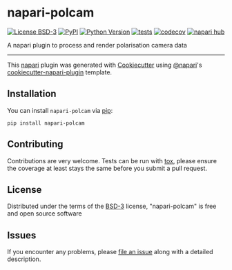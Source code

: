 # napari-polcam

[![License BSD-3](https://img.shields.io/pypi/l/napari-polcam.svg?color=green)](https://github.com/ezrabru/napari-polcam/raw/main/LICENSE)
[![PyPI](https://img.shields.io/pypi/v/napari-polcam.svg?color=green)](https://pypi.org/project/napari-polcam)
[![Python Version](https://img.shields.io/pypi/pyversions/napari-polcam.svg?color=green)](https://python.org)
[![tests](https://github.com/ezrabru/napari-polcam/workflows/tests/badge.svg)](https://github.com/ezrabru/napari-polcam/actions)
[![codecov](https://codecov.io/gh/ezrabru/napari-polcam/branch/main/graph/badge.svg)](https://codecov.io/gh/ezrabru/napari-polcam)
[![napari hub](https://img.shields.io/endpoint?url=https://api.napari-hub.org/shields/napari-polcam)](https://napari-hub.org/plugins/napari-polcam)

A napari plugin to process and render polarisation camera data

----------------------------------

This [napari] plugin was generated with [Cookiecutter] using [@napari]'s [cookiecutter-napari-plugin] template.

<!--
Don't miss the full getting started guide to set up your new package:
https://github.com/napari/cookiecutter-napari-plugin#getting-started

and review the napari docs for plugin developers:
https://napari.org/stable/plugins/index.html
-->

## Installation

You can install `napari-polcam` via [pip]:

    pip install napari-polcam




## Contributing

Contributions are very welcome. Tests can be run with [tox], please ensure
the coverage at least stays the same before you submit a pull request.

## License

Distributed under the terms of the [BSD-3] license,
"napari-polcam" is free and open source software

## Issues

If you encounter any problems, please [file an issue](https://github.com/ezrabru/napari-polcam/issues) along with a detailed description.

[napari]: https://github.com/napari/napari
[Cookiecutter]: https://github.com/audreyr/cookiecutter
[@napari]: https://github.com/napari
[MIT]: http://opensource.org/licenses/MIT
[BSD-3]: http://opensource.org/licenses/BSD-3-Clause
[GNU GPL v3.0]: http://www.gnu.org/licenses/gpl-3.0.txt
[GNU LGPL v3.0]: http://www.gnu.org/licenses/lgpl-3.0.txt
[Apache Software License 2.0]: http://www.apache.org/licenses/LICENSE-2.0
[Mozilla Public License 2.0]: https://www.mozilla.org/media/MPL/2.0/index.txt
[cookiecutter-napari-plugin]: https://github.com/napari/cookiecutter-napari-plugin

[napari]: https://github.com/napari/napari
[tox]: https://tox.readthedocs.io/en/latest/
[pip]: https://pypi.org/project/pip/
[PyPI]: https://pypi.org/
